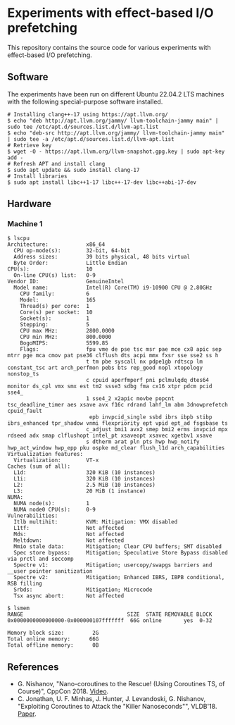 # Experiments with effect-based I/O prefetching

This repository contains the source code for various experiments with
effect-based I/O prefetching.

## Software

The experiments have been run on different Ubuntu 22.04.2 LTS machines with the following special-purpose software installed.
```
# Installing clang++-17 using https://apt.llvm.org/
$ echo "deb http://apt.llvm.org/jammy/ llvm-toolchain-jammy main" | sudo tee /etc/apt.d/sources.list.d/llvm-apt.list
$ echo "deb-src http://apt.llvm.org/jammy/ llvm-toolchain-jammy main" | sudo tee -a /etc/apt.d/sources.list.d/llvm-apt.list
# Retrieve key
$ wget -O - https://apt.llvm.org/llvm-snapshot.gpg.key | sudo apt-key add -
# Refresh APT and install clang
$ sudo apt update && sudo install clang-17
# Install libraries
$ sudo apt install libc++1-17 libc++-17-dev libc++abi-17-dev
```

## Hardware

### Machine 1

```
$ lscpu
Architecture:            x86_64
  CPU op-mode(s):        32-bit, 64-bit
  Address sizes:         39 bits physical, 48 bits virtual
  Byte Order:            Little Endian
CPU(s):                  10
  On-line CPU(s) list:   0-9
Vendor ID:               GenuineIntel
  Model name:            Intel(R) Core(TM) i9-10900 CPU @ 2.80GHz
    CPU family:          6
    Model:               165
    Thread(s) per core:  1
    Core(s) per socket:  10
    Socket(s):           1
    Stepping:            5
    CPU max MHz:         2800.0000
    CPU min MHz:         800.0000
    BogoMIPS:            5599.85
    Flags:               fpu vme de pse tsc msr pae mce cx8 apic sep mtrr pge mca cmov pat pse36 clflush dts acpi mmx fxsr sse sse2 ss h
                         t tm pbe syscall nx pdpe1gb rdtscp lm constant_tsc art arch_perfmon pebs bts rep_good nopl xtopology nonstop_ts
                         c cpuid aperfmperf pni pclmulqdq dtes64 monitor ds_cpl vmx smx est tm2 ssse3 sdbg fma cx16 xtpr pdcm pcid sse4_
                         1 sse4_2 x2apic movbe popcnt tsc_deadline_timer aes xsave avx f16c rdrand lahf_lm abm 3dnowprefetch cpuid_fault
                          epb invpcid_single ssbd ibrs ibpb stibp ibrs_enhanced tpr_shadow vnmi flexpriority ept vpid ept_ad fsgsbase ts
                         c_adjust bmi1 avx2 smep bmi2 erms invpcid mpx rdseed adx smap clflushopt intel_pt xsaveopt xsavec xgetbv1 xsave
                         s dtherm arat pln pts hwp hwp_notify hwp_act_window hwp_epp pku ospke md_clear flush_l1d arch_capabilities
Virtualization features: 
  Virtualization:        VT-x
Caches (sum of all):     
  L1d:                   320 KiB (10 instances)
  L1i:                   320 KiB (10 instances)
  L2:                    2.5 MiB (10 instances)
  L3:                    20 MiB (1 instance)
NUMA:                    
  NUMA node(s):          1
  NUMA node0 CPU(s):     0-9
Vulnerabilities:         
  Itlb multihit:         KVM: Mitigation: VMX disabled
  L1tf:                  Not affected
  Mds:                   Not affected
  Meltdown:              Not affected
  Mmio stale data:       Mitigation; Clear CPU buffers; SMT disabled
  Spec store bypass:     Mitigation; Speculative Store Bypass disabled via prctl and seccomp
  Spectre v1:            Mitigation; usercopy/swapgs barriers and __user pointer sanitization
  Spectre v2:            Mitigation; Enhanced IBRS, IBPB conditional, RSB filling
  Srbds:                 Mitigation; Microcode
  Tsx async abort:       Not affected

$ lsmem 
RANGE                                 SIZE  STATE REMOVABLE BLOCK
0x0000000000000000-0x000000107fffffff  66G online       yes  0-32

Memory block size:         2G
Total online memory:      66G
Total offline memory:      0B
```

## References

* G. Nishanov, "Nano-coroutines to the Rescue! (Using Coroutines TS, of Course)", CppCon 2018. [Video](https://www.youtube.com/watch?v=j9tlJAqMV7U).
* C. Jonathan, U. F. Minhas, J. Hunter, J. Levandoski, G. Nishanov, "Exploiting Coroutines to Attack the "Killer Nanoseconds"", VLDB'18. [Paper](https://www.vldb.org/pvldb/vol11/p1702-jonathan.pdf).
